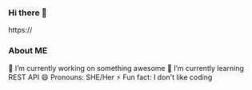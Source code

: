 ### Hi there 👋
https://

### About ME
🔭 I’m currently working on something awesome
🌱 I’m currently learning REST API
😄 Pronouns: SHE/Her
⚡ Fun fact: I don't like coding 

<!--
**fikka-aps/fikka-aps** is a ✨ _special_ ✨ repository because its `README.md` (this file) appears on your GitHub profile.

Here are some ideas to get you started:

- 🔭 I’m currently working on ...
- 🌱 I’m currently learning ...
- 👯 I’m looking to collaborate on ...
- 🤔 I’m looking for help with ...
- 💬 Ask me about ...
- 📫 How to reach me: ...
- 😄 Pronouns: ...
- ⚡ Fun fact: ...
-->
